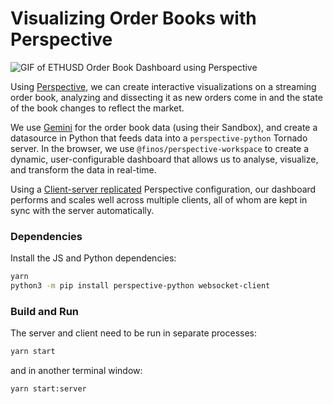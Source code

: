 # Visualizing Order Books with Perspective

![GIF of ETHUSD Order Book Dashboard using Perspective](https://i.imgur.com/TKYRDh2.gif)

Using [Perspective](https://perspective.finos.org), we can create interactive
visualizations on a streaming order book, analyzing and dissecting it as new
orders come in and the state of the book changes to reflect the market.

We use [Gemini](https://docs.gemini.com/websocket-api/) for the order book data
(using their Sandbox), and create a datasource in Python that feeds data into
a `perspective-python` Tornado server. In the browser, we use `@finos/perspective-workspace`
to create a dynamic, user-configurable dashboard that allows us to analyse,
visualize, and transform the data in real-time.

Using a [Client-server replicated](https://perspective.finos.org/docs/md/server.html#clientserver-replicated) Perspective configuration, our dashboard performs and scales well across multiple clients, all of whom are
kept in sync with the server automatically.

### Dependencies

Install the JS and Python dependencies:

```bash
yarn
python3 -m pip install perspective-python websocket-client
```

### Build and Run

The server and client need to be run in separate processes:

```bash
yarn start
```

and in another terminal window:

```bash
yarn start:server
```
